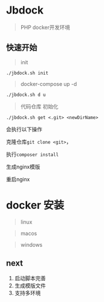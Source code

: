 # Jbdock

> PHP docker开发环境

## 快速开始

> init

```shell
./jbdock.sh init
```

> docker-compose up -d

```shell
./jbdock.sh d u 
```

> 代码仓库 初始化

```shell
./jbdock.sh get <.git> <newDirName> 
```

会执行以下操作

克隆仓库`git clone <git>`，

执行`composer install`

生成nginx模版

重启nginx

# docker 安装

> linux

> macos

> windows

## next

1. 启动脚本完善
2. 生成模版文件
3. 支持多环境
